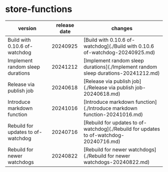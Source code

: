 # store-functions

|              version               | release date |                                        changes                                         |
|------------------------------------|--------------|----------------------------------------------------------------------------------------|
| Build with 0.10.6 of-watchdog      | 20240925     | [Build with 0.10.6 of-watchdog](./Build with 0.10.6 of-watchdog-20240925.md)           |
| Implement random sleep durations   | 20241212     | [Implement random sleep durations](./Implement random sleep durations-20241212.md)     |
| Release via publish job            | 20240618     | [Release via publish job](./Release via publish job-20240618.md)                       |
| Introduce markdown function        | 20241016     | [Introduce markdown function](./Introduce markdown function-20241016.md)               |
| Rebuild for updates to of-watchdog | 20240716     | [Rebuild for updates to of-watchdog](./Rebuild for updates to of-watchdog-20240716.md) |
| Rebuild for newer watchdogs        | 20240822     | [Rebuild for newer watchdogs](./Rebuild for newer watchdogs-20240822.md)               |

